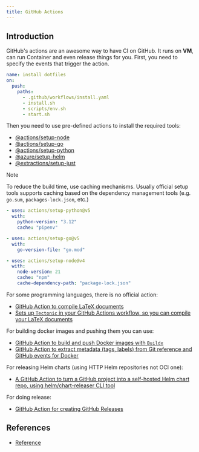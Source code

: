```yaml
---
title: GitHub Actions
---
```


## Introduction

GitHub's actions are an awesome way to have CI on GitHub.
It runs on **VM**, can run Container and even release things for you.
First, you need to specify the events that trigger the action.

```yaml
name: install dotfiles
on:
  push:
    paths:
      - .github/workflows/install.yaml
      - install.sh
      - scripts/env.sh
      - start.sh
```

Then you need to use pre-defined actions to install the required tools:

- [@actions/setup-node](https://github.com/actions/setup-node)
- [@actions/setup-go](https://github.com/actions/setup-go)
- [@actions/setup-python](https://github.com/actions/setup-python)
- [@azure/setup-helm](https://github.com/azure/setup-helm)
- [@extractions/setup-just](https://github.com/extractions/setup-just)

> [!note]
> To reduce the build time, use caching mechanisms. Usually official setup tools supports caching based on the dependency management tools (e.g. `go.sum`, `packages-lock.json`, etc.)

```yaml
- uses: actions/setup-python@v5
  with:
    python-version: "3.12"
    cache: "pipenv"

- uses: actions/setup-go@v5
  with:
    go-version-file: "go.mod"

- uses: actions/setup-node@v4
  with:
    node-version: 21
    cache: "npm"
    cache-dependency-path: "package-lock.json"
```

For some programming languages, there is no official action:

- [GitHub Action to compile LaTeX documents](https://github.com/xu-cheng/latex-action)
- [Sets up `Tectonic` in your GitHub Actions workflow, so you can compile your LaTeX documents](https://github.com/wtfjoke/setup-tectonic)

For building docker images and pushing them you can use:

- [GitHub Action to build and push Docker images with `Buildx`](https://github.com/docker/build-push-action)
- [GitHub Action to extract metadata (tags, labels) from Git reference and GitHub events for Docker](https://github.com/docker/metadata-action)

For releasing Helm charts (using HTTP Helm repositories not OCI one):

- [A GitHub Action to turn a GitHub project into a self-hosted Helm chart repo, using helm/chart-releaser CLI tool](https://github.com/helm/chart-releaser-action)

For doing release:

- [GitHub Action for creating GitHub Releases](https://github.com/softprops/action-gh-release)

## References

- [Reference](https://docs.github.com/en/actions/reference)

